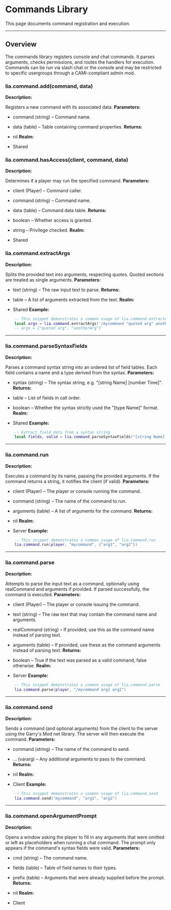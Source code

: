 # Commands Library

This page documents command registration and execution.

---

## Overview

The commands library registers console and chat commands. It parses arguments, checks permissions, and routes the handlers for execution. Commands can be run via slash chat or the console and may be restricted to specific usergroups through a CAMI-compliant admin mod.

### lia.command.add(command, data)

    
**Description:**

Registers a new command with its associated data.
**Parameters:**

* command (string) – Command name.
* data (table) – Table containing command properties.
**Returns:**

* nil
**Realm:**

* Shared

### lia.command.hasAccess(client, command, data)

**Description:**

Determines if a player may run the specified command.
**Parameters:**

* client (Player) – Command caller.
* command (string) – Command name.
* data (table) – Command data table.
**Returns:**

* boolean – Whether access is granted.
* string – Privilege checked.
**Realm:**

* Shared

### lia.command.extractArgs

**Description:**

Splits the provided text into arguments, respecting quotes.
Quoted sections are treated as single arguments.
**Parameters:**

* text (string) – The raw input text to parse.
**Returns:**

* table – A list of arguments extracted from the text.
**Realm:**

* Shared
**Example:**

```lua
    -- This snippet demonstrates a common usage of lia.command.extractArgs
    local args = lia.command.extractArgs('/mycommand "quoted arg" anotherArg')
    -- args = {"quoted arg", "anotherArg"}
```

---


### lia.command.parseSyntaxFields

    
**Description:**

Parses a command syntax string into an ordered list of field tables.
Each field contains a name and a type derived from the syntax.
**Parameters:**

* syntax (string) – The syntax string, e.g. "[string Name] [number Time]".
**Returns:**

* table – List of fields in call order.
* boolean – Whether the syntax strictly used the "[type Name]" format.
**Realm:**

* Shared
**Example:**

```lua
    -- Extract field data from a syntax string
    local fields, valid = lia.command.parseSyntaxFields("[string Name] [number Time]")
```

---


### lia.command.run

    
**Description:**

Executes a command by its name, passing the provided arguments.
If the command returns a string, it notifies the client (if valid).
**Parameters:**

* client (Player) – The player or console running the command.
* command (string) – The name of the command to run.
* arguments (table) – A list of arguments for the command.
**Returns:**

* nil
**Realm:**

* Server
**Example:**

```lua
    -- This snippet demonstrates a common usage of lia.command.run
    lia.command.run(player, "mycommand", {"arg1", "arg2"})
```

---


### lia.command.parse

    
**Description:**

Attempts to parse the input text as a command, optionally using realCommand
and arguments if provided. If parsed successfully, the command is executed.
**Parameters:**

* client (Player) – The player or console issuing the command.
* text (string) – The raw text that may contain the command name and arguments.
* realCommand (string) – If provided, use this as the command name instead of parsing text.
* arguments (table) – If provided, use these as the command arguments instead of parsing text.
**Returns:**

* boolean – True if the text was parsed as a valid command, false otherwise.
**Realm:**

* Server
**Example:**

```lua
    -- This snippet demonstrates a common usage of lia.command.parse
    lia.command.parse(player, "/mycommand arg1 arg2")
```

---


### lia.command.send

    
**Description:**

Sends a command (and optional arguments) from the client to the server using the
Garry's Mod net library. The server will then execute the command.
**Parameters:**

* command (string) – The name of the command to send.
* ... (vararg) – Any additional arguments to pass to the command.
**Returns:**

* nil
**Realm:**

* Client
**Example:**

```lua
    -- This snippet demonstrates a common usage of lia.command.send
    lia.command.send("mycommand", "arg1", "arg2")
```

---


### lia.command.openArgumentPrompt

    
**Description:**

Opens a window asking the player to fill in any arguments that were
omitted or left as placeholders when running a chat command. The
prompt only appears if the command's syntax fields were valid.
**Parameters:**

* cmd (string) – The command name.
* fields (table) – Table of field names to their types.
* prefix (table) – Arguments that were already supplied before the prompt.
**Returns:**

* nil
**Realm:**

* Client

